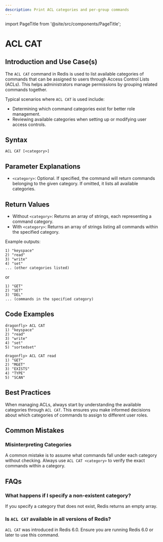 ```yaml
---
description: Print ACL categories and per-group commands
---
```


import PageTitle from '@site/src/components/PageTitle';

# ACL CAT

<PageTitle title="Redis ACL CAT Explained (Better Than Official Docs)" />

## Introduction and Use Case(s)

The `ACL CAT` command in Redis is used to list available categories of commands that can be assigned to users through Access Control Lists (ACLs). This helps administrators manage permissions by grouping related commands together.

Typical scenarios where `ACL CAT` is used include:

- Determining which command categories exist for better role management.
- Reviewing available categories when setting up or modifying user access controls.

## Syntax

```plaintext
ACL CAT [<category>]
```

## Parameter Explanations

- `<category>`: Optional. If specified, the command will return commands belonging to the given category. If omitted, it lists all available categories.

## Return Values

- Without `<category>`: Returns an array of strings, each representing a command category.
- With `<category>`: Returns an array of strings listing all commands within the specified category.

Example outputs:

```plaintext
1) "keyspace"
2) "read"
3) "write"
4) "set"
... (other categories listed)
```

or

```plaintext
1) "GET"
2) "SET"
3) "DEL"
... (commands in the specified category)
```

## Code Examples

```cli
dragonfly> ACL CAT
1) "keyspace"
2) "read"
3) "write"
4) "set"
5) "sortedset"

dragonfly> ACL CAT read
1) "GET"
2) "MGET"
3) "EXISTS"
4) "TYPE"
5) "SCAN"
```

## Best Practices

When managing ACLs, always start by understanding the available categories through `ACL CAT`. This ensures you make informed decisions about which categories of commands to assign to different user roles.

## Common Mistakes

### Misinterpreting Categories

A common mistake is to assume what commands fall under each category without checking. Always use `ACL CAT <category>` to verify the exact commands within a category.

## FAQs

### What happens if I specify a non-existent category?

If you specify a category that does not exist, Redis returns an empty array.

### Is `ACL CAT` available in all versions of Redis?

`ACL CAT` was introduced in Redis 6.0. Ensure you are running Redis 6.0 or later to use this command.
